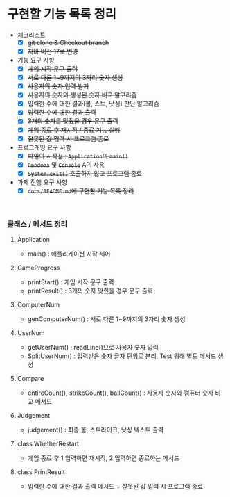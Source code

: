 # 구현할 기능 목록 정리

- 체크리스트
    - [x]  ~~git clone & Checkout branch~~
    - [x]  ~~자바 버전 17로 변경~~

- 기능 요구 사항
    - [x]  ~~게임 시작 문구 출력~~
    - [x]  ~~서로 다른 1~9까지의 3자리 숫자 생성~~
    - [x]  ~~사용자의 숫자 입력 받기~~
    - [x]  ~~사용자의 숫자와 생성된 숫자 비교 알고리즘~~
    - [X]  ~~입력한 수에 대한 결과(볼, 스트, 낫싱) 판단 알고리즘~~
    - [x]  ~~입력한 수에 대한 결과 출력~~
    - [x]  ~~3개의 숫자를 맞췄을 경우 문구 출력~~
    - [x]  ~~게임 종료 후 재시작 / 종료 기능 실행~~
    - [x]  ~~잘못된 값 입력 시 프로그램 종료~~

- 프로그래밍 요구 사항
    - [x]  ~~파일의 시작점 : `Application`의 `main()`~~
    - [x]  ~~`Randoms` 및 `Console` API 사용~~
    - [x]  ~~`System.exit()` 호출하지 않고 프로그램 종료~~

- 과제 진행 요구 사항
    - [x]  ~~`docs/README.md`에 구현할 기능 목록 정리~~

<br>

### 클래스 / 메서드 정리

1. Application
    - main()
      : 애플리케이션 시작 제어

2. GameProgress
    - printStart()
      : 게임 시작 문구 출력
    - printResult()
      : 3개의 숫자 맞췄을 경우 문구 출력

3. ComputerNum
    - genComputerNum()
     : 서로 다른 1~9까지의 3자리 숫자 생성

4. UserNum
    - getUserNum()
      : readLine()으로 사용자 숫자 입력
    - SplitUserNum()
      : 입력받은 숫자 글자 단위로 분리, Test 위해 별도 메서드 생성
      
5. Compare
    - entireCount(), strikeCount(), ballCount()
     : 사용자 숫자와 컴퓨터 숫자 비교 메서드
  
6. Judgement
    - judgement()
     : 최종 볼, 스트라이크, 낫싱 텍스트 출력

6. class WhetherRestart
    - 게임 종료 후 1 입력하면 재시작, 2 입력하면 종료하는 메서드

7. class PrintResult
    - 입력한 수에 대한 결과 출력 메서드 + 잘못된 값 입력 시 프로그램 종료
